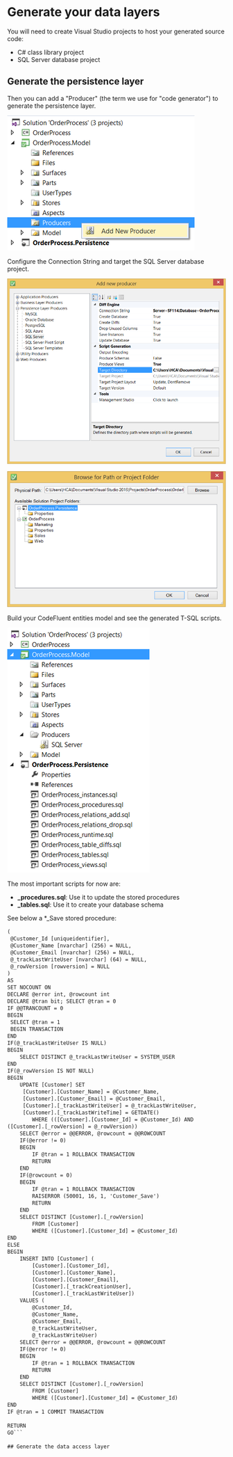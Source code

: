 # Generate your data layers

You will need to create Visual Studio projects to host your generated source code:
* C# class library project
* SQL Server database project


## Generate the persistence layer

Then you can add a "Producer" (the term  we use for "code generator") to generate the persistence layer.

![](img/getting-started/generate-your-data-layers-01.png)

Configure the Connection String and target the SQL Server database project.

![](img/getting-started/generate-your-data-layers-03.png)

![](img/getting-started/generate-your-data-layers-02.png)

Build your CodeFluent entities model and see the generated T-SQL scripts.

![](img/getting-started/generate-your-data-layers-04.png)

The most important scripts for now are:
* **_procedures.sql**: Use it to update the stored procedures
* **_tables.sql**: Use it to create your database schema

See below a *_Save stored procedure:

```CREATE PROCEDURE [dbo].[Customer_Save]
(
 @Customer_Id [uniqueidentifier],
 @Customer_Name [nvarchar] (256) = NULL,
 @Customer_Email [nvarchar] (256) = NULL,
 @_trackLastWriteUser [nvarchar] (64) = NULL,
 @_rowVersion [rowversion] = NULL
)
AS
SET NOCOUNT ON
DECLARE @error int, @rowcount int
DECLARE @tran bit; SELECT @tran = 0
IF @@TRANCOUNT = 0
BEGIN
 SELECT @tran = 1
 BEGIN TRANSACTION
END
IF(@_trackLastWriteUser IS NULL)
BEGIN
    SELECT DISTINCT @_trackLastWriteUser = SYSTEM_USER 
END
IF(@_rowVersion IS NOT NULL)
BEGIN
    UPDATE [Customer] SET
     [Customer].[Customer_Name] = @Customer_Name,
     [Customer].[Customer_Email] = @Customer_Email,
     [Customer].[_trackLastWriteUser] = @_trackLastWriteUser,
     [Customer].[_trackLastWriteTime] = GETDATE()
        WHERE (([Customer].[Customer_Id] = @Customer_Id) AND ([Customer].[_rowVersion] = @_rowVersion))
    SELECT @error = @@ERROR, @rowcount = @@ROWCOUNT
    IF(@error != 0)
    BEGIN
        IF @tran = 1 ROLLBACK TRANSACTION
        RETURN
    END
    IF(@rowcount = 0)
    BEGIN
        IF @tran = 1 ROLLBACK TRANSACTION
        RAISERROR (50001, 16, 1, 'Customer_Save')
        RETURN
    END
    SELECT DISTINCT [Customer].[_rowVersion] 
        FROM [Customer]
        WHERE ([Customer].[Customer_Id] = @Customer_Id)
END
ELSE
BEGIN
    INSERT INTO [Customer] (
        [Customer].[Customer_Id],
        [Customer].[Customer_Name],
        [Customer].[Customer_Email],
        [Customer].[_trackCreationUser],
        [Customer].[_trackLastWriteUser])
    VALUES (
        @Customer_Id,
        @Customer_Name,
        @Customer_Email,
        @_trackLastWriteUser,
        @_trackLastWriteUser)
    SELECT @error = @@ERROR, @rowcount = @@ROWCOUNT
    IF(@error != 0)
    BEGIN
        IF @tran = 1 ROLLBACK TRANSACTION
        RETURN
    END
    SELECT DISTINCT [Customer].[_rowVersion] 
        FROM [Customer]
        WHERE ([Customer].[Customer_Id] = @Customer_Id)
END
IF @tran = 1 COMMIT TRANSACTION

RETURN
GO```

## Generate the data access layer

